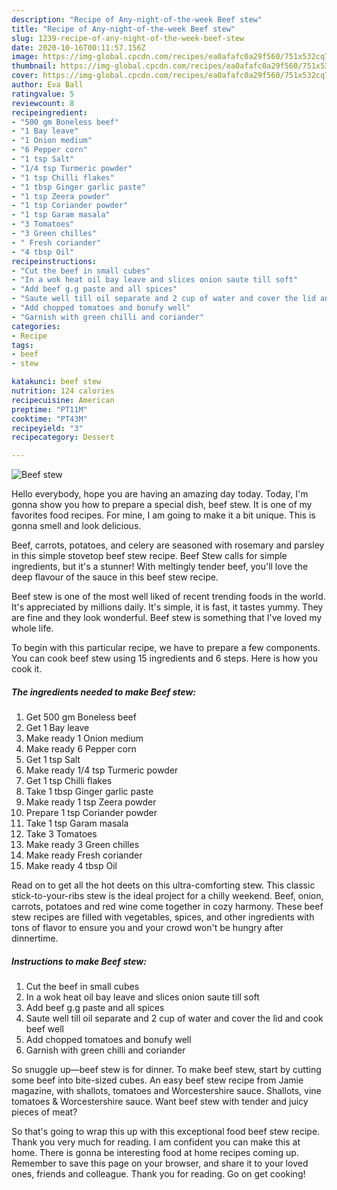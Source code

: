 ```yaml
---
description: "Recipe of Any-night-of-the-week Beef stew"
title: "Recipe of Any-night-of-the-week Beef stew"
slug: 1239-recipe-of-any-night-of-the-week-beef-stew
date: 2020-10-16T00:11:57.156Z
image: https://img-global.cpcdn.com/recipes/ea0afafc0a29f560/751x532cq70/beef-stew-recipe-main-photo.jpg
thumbnail: https://img-global.cpcdn.com/recipes/ea0afafc0a29f560/751x532cq70/beef-stew-recipe-main-photo.jpg
cover: https://img-global.cpcdn.com/recipes/ea0afafc0a29f560/751x532cq70/beef-stew-recipe-main-photo.jpg
author: Eva Ball
ratingvalue: 5
reviewcount: 8
recipeingredient:
- "500 gm Boneless beef"
- "1 Bay leave"
- "1 Onion medium"
- "6 Pepper corn"
- "1 tsp Salt"
- "1/4 tsp Turmeric powder"
- "1 tsp Chilli flakes"
- "1 tbsp Ginger garlic paste"
- "1 tsp Zeera powder"
- "1 tsp Coriander powder"
- "1 tsp Garam masala"
- "3 Tomatoes"
- "3 Green chilles"
- " Fresh coriander"
- "4 tbsp Oil"
recipeinstructions:
- "Cut the beef in small cubes"
- "In a wok heat oil bay leave and slices onion saute till soft"
- "Add beef g.g paste and all spices"
- "Saute well till oil separate and 2 cup of water and cover the lid and cook beef well"
- "Add chopped tomatoes and bonufy well"
- "Garnish with green chilli and coriander"
categories:
- Recipe
tags:
- beef
- stew

katakunci: beef stew 
nutrition: 124 calories
recipecuisine: American
preptime: "PT11M"
cooktime: "PT43M"
recipeyield: "3"
recipecategory: Dessert

---
```



![Beef stew](https://img-global.cpcdn.com/recipes/ea0afafc0a29f560/751x532cq70/beef-stew-recipe-main-photo.jpg)

Hello everybody, hope you are having an amazing day today. Today, I'm gonna show you how to prepare a special dish, beef stew. It is one of my favorites food recipes. For mine, I am going to make it a bit unique. This is gonna smell and look delicious.

Beef, carrots, potatoes, and celery are seasoned with rosemary and parsley in this simple stovetop beef stew recipe. Beef Stew calls for simple ingredients, but it&#39;s a stunner! With meltingly tender beef, you&#39;ll love the deep flavour of the sauce in this beef stew recipe.

Beef stew is one of the most well liked of recent trending foods in the world. It's appreciated by millions daily. It's simple, it is fast, it tastes yummy. They are fine and they look wonderful. Beef stew is something that I've loved my whole life.


To begin with this particular recipe, we have to prepare a few components. You can cook beef stew using 15 ingredients and 6 steps. Here is how you cook it.

<!--inarticleads1-->

##### The ingredients needed to make Beef stew:

1. Get 500 gm Boneless beef
1. Get 1 Bay leave
1. Make ready 1 Onion medium
1. Make ready 6 Pepper corn
1. Get 1 tsp Salt
1. Make ready 1/4 tsp Turmeric powder
1. Get 1 tsp Chilli flakes
1. Take 1 tbsp Ginger garlic paste
1. Make ready 1 tsp Zeera powder
1. Prepare 1 tsp Coriander powder
1. Take 1 tsp Garam masala
1. Take 3 Tomatoes
1. Make ready 3 Green chilles
1. Make ready  Fresh coriander
1. Make ready 4 tbsp Oil


Read on to get all the hot deets on this ultra-comforting stew. This classic stick-to-your-ribs stew is the ideal project for a chilly weekend. Beef, onion, carrots, potatoes and red wine come together in cozy harmony. These beef stew recipes are filled with vegetables, spices, and other ingredients with tons of flavor to ensure you and your crowd won&#39;t be hungry after dinnertime. 

<!--inarticleads2-->

##### Instructions to make Beef stew:

1. Cut the beef in small cubes
1. In a wok heat oil bay leave and slices onion saute till soft
1. Add beef g.g paste and all spices
1. Saute well till oil separate and 2 cup of water and cover the lid and cook beef well
1. Add chopped tomatoes and bonufy well
1. Garnish with green chilli and coriander


So snuggle up—beef stew is for dinner. To make beef stew, start by cutting some beef into bite-sized cubes. An easy beef stew recipe from Jamie magazine, with shallots, tomatoes and Worcestershire sauce. Shallots, vine tomatoes &amp; Worcestershire sauce. Want beef stew with tender and juicy pieces of meat? 

So that's going to wrap this up with this exceptional food beef stew recipe. Thank you very much for reading. I am confident you can make this at home. There is gonna be interesting food at home recipes coming up. Remember to save this page on your browser, and share it to your loved ones, friends and colleague. Thank you for reading. Go on get cooking!
